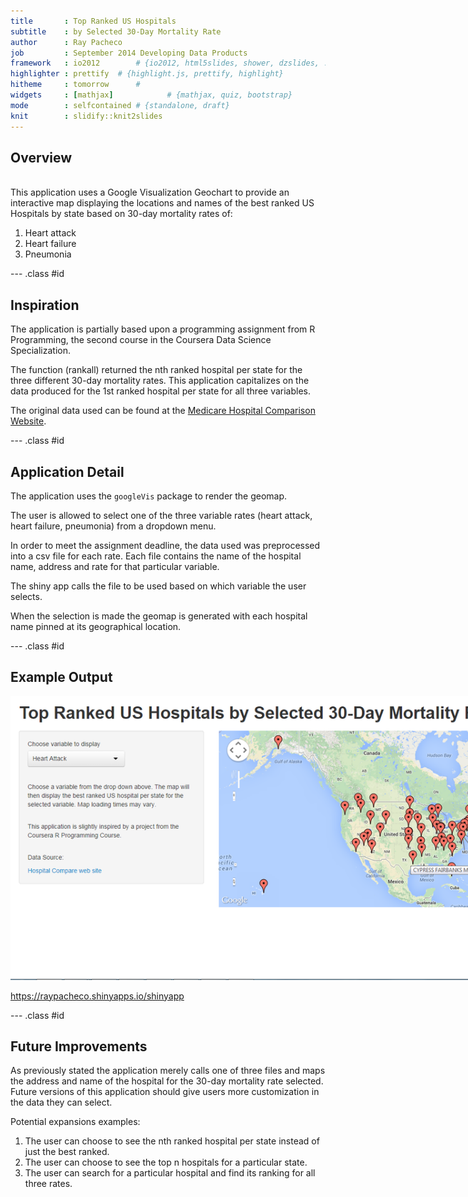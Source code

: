 ```yaml
---
title       : Top Ranked US Hospitals
subtitle    : by Selected 30-Day Mortality Rate
author      : Ray Pacheco
job         : September 2014 Developing Data Products
framework   : io2012        # {io2012, html5slides, shower, dzslides, ...}
highlighter : prettify  # {highlight.js, prettify, highlight}
hitheme     : tomorrow      # 
widgets     : [mathjax]            # {mathjax, quiz, bootstrap}
mode        : selfcontained # {standalone, draft}
knit        : slidify::knit2slides
--- 
```


<!-- Limit image width and height -->
<style type='text/css'>
img {
    max-height: 560px;
    max-width: 964px;
}
</style>

<!-- Center image on slide -->
<script src="http://ajax.aspnetcdn.com/ajax/jQuery/jquery-1.7.min.js"></script>
<script type='text/javascript'>
$(function() {
    $("p:has(img)").addClass('centered');
});
</script>

## Overview
</br>
This application uses a Google Visualization Geochart to provide an interactive map displaying the locations and names of the best ranked US Hospitals by state based on 30-day mortality rates of: 

1. Heart attack 
2. Heart failure 
3. Pneumonia


--- .class #id

## Inspiration


The application is partially based upon a programming assignment from R Programming, the second course in the Coursera Data Science Specialization.

The function (rankall) returned the nth ranked hospital per state for the three different 30-day mortality rates. This application capitalizes on the data produced for the 1st ranked hospital per state for all three variables.

The original data used can be found at the [Medicare Hospital Comparison Website](https://data.medicare.gov/data/hospital-compare).

--- .class #id

## Application Detail

The application uses the `googleVis` package to render the geomap. 

The user is allowed to select one of the three variable rates (heart attack, heart failure, pneumonia) from a dropdown menu.

In order to meet the assignment deadline, the data used was preprocessed into a csv file for each rate. Each file contains the name of the hospital name, address and rate for that particular variable.

The shiny app calls the file to be used based on which variable the user selects.

When the selection is made the geomap is generated with each hospital name pinned at its geographical location.

--- .class #id 

## Example Output

![width](./assets/img/image1.png)

https://raypacheco.shinyapps.io/shinyapp

--- .class #id

## Future Improvements

As previously stated the application merely calls one of three files and maps the address and name of the hospital for the 30-day mortality rate selected. Future versions of this application should give users more customization in the data they can select.

Potential expansions examples:

1. The user can choose to see the nth ranked hospital per state instead of just the best ranked.
2. The user can choose to see the top n hospitals for a particular state.
3. The user can search for a particular hospital and find its ranking for all three rates.
